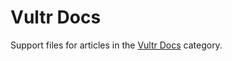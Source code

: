 # Vultr Docs

Support files for articles in the [Vultr Docs](https://www.vultr.com/docs/category/vultr-docs/) category.
